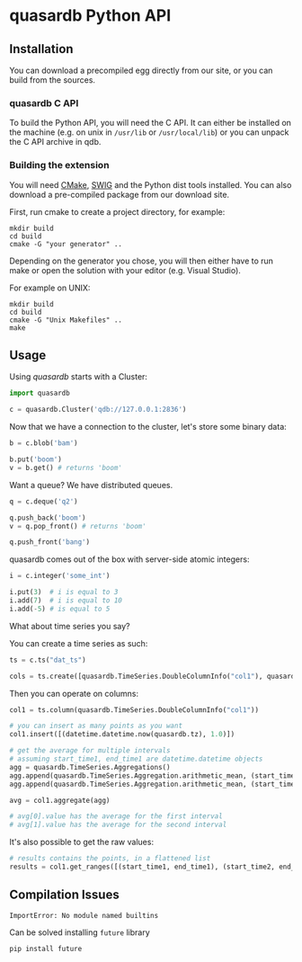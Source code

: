 # quasardb Python API

## Installation

You can download a precompiled egg directly from our site, or you can build from the sources.

### quasardb C API

To build the Python API, you will need the C API. It can either be installed on the machine (e.g. on unix in `/usr/lib` or `/usr/local/lib`) or you can unpack the C API archive in qdb.

### Building the extension

You will need [CMake](http://www.cmake.org/), [SWIG](http://www.swig.org/) and the Python dist tools installed. You can also download a pre-compiled package from our download site.

First, run cmake to create a project directory, for example:

```
mkdir build
cd build
cmake -G "your generator" ..
```

Depending on the generator you chose, you will then either have to run make or open the solution with your editor (e.g. Visual Studio).

For example on UNIX:

```
mkdir build
cd build
cmake -G "Unix Makefiles" ..
make
```

## Usage

Using *quasardb* starts with a Cluster:

```python
import quasardb

c = quasardb.Cluster('qdb://127.0.0.1:2836')
```

Now that we have a connection to the cluster, let's store some binary data:

```python
b = c.blob('bam')

b.put('boom')
v = b.get() # returns 'boom'
```

Want a queue? We have distributed queues.

```python
q = c.deque('q2')

q.push_back('boom')
v = q.pop_front() # returns 'boom'

q.push_front('bang')
```

quasardb comes out of the box with server-side atomic integers:

```python
i = c.integer('some_int')

i.put(3)  # i is equal to 3
i.add(7)  # i is equal to 10
i.add(-5) # is equal to 5
```

What about time series you say?

You can create a time series as such:

```python
ts = c.ts("dat_ts")

cols = ts.create([quasardb.TimeSeries.DoubleColumnInfo("col1"), quasardb.TimeSeries.BlobColumnInfo("col2")])
```

Then you can operate on columns:

```python
col1 = ts.column(quasardb.TimeSeries.DoubleColumnInfo("col1"))

# you can insert as many points as you want
col1.insert([(datetime.datetime.now(quasardb.tz), 1.0)])

# get the average for multiple intervals
# assuming start_time1, end_time1 are datetime.datetime objects
agg = quasardb.TimeSeries.Aggregations()
agg.append(quasardb.TimeSeries.Aggregation.arithmetic_mean, (start_time1, end_time1))
agg.append(quasardb.TimeSeries.Aggregation.arithmetic_mean, (start_time2, end_time2))

avg = col1.aggregate(agg)

# avg[0].value has the average for the first interval
# avg[1].value has the average for the second interval
```

It's also possible to get the raw values:

```python
# results contains the points, in a flattened list
results = col1.get_ranges([(start_time1, end_time1), (start_time2, end_time2)])
```

## Compilation Issues

`ImportError: No module named builtins`

Can be solved installing `future` library

```shell
pip install future
```
